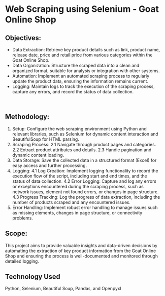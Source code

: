# Web Scraping using Selenium - Goat Online Shop

## Objectives: 

  - Data Extraction: Retrieve key product details such as link, product name, release date, price and retail price from various categories within the Goat Online Shop.
  - Data Organization: Structure the scraped data into a clean and organized format, suitable for analysis or integration with other systems.
  - Automation: Implement an automated scraping process to regularly update the product data, ensuring the information remains current.
  - Logging: Maintain logs to track the execution of the scraping process, capture any errors, and record the status of data collection.

<br/>

## Methodology: 

  1. Setup: Configure the web scraping environment using Python and relevant libraries, such as Selenium for dynamic content interaction and BeautifulSoup for HTML parsing.
  2. Scraping Process:
     2.1 Navigate through product pages and categories.
     2.2 Extract product attributes and details.
     2.3 Handle pagination and dynamic content loading.
  3. Data Storage: Save the collected data in a structured format (Excel) for easy access and further processing.
  4. Logging:
     4.1 Log Creation: Implement logging functionality to record the execution flow of the script, including start and end times, and the status of data collection.
     4.2 Error Logging: Capture and log any errors or exceptions encountered during the scraping process, such as network issues, element not found errors, or changes in page structure.
     4.3 Progress Tracking: Log the progress of data extraction, including the number of products scraped and any encountered issues.
  5. Error Handling: Implement robust error handling to manage issues such as missing elements, changes in page structure, or connectivity problems.


## Scope: 

This project aims to provide valuable insights and data-driven decisions by automating the extraction of key product information from the Goat Online Shop and ensuring the process is well-documented and monitored through detailed logging.

## Technology Used
Python, Selenium, Beautiful Soup, Pandas, and Openpyxl

